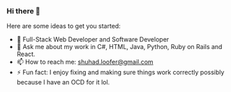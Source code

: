 ### Hi there 👋

Here are some ideas to get you started:

- 🌱 Full-Stack Web Developer and Software Developer
- 💬 Ask me about my work in C#, HTML, Java, Python, Ruby on Rails and React.
- 📫 How to reach me: shuhad.loofer@gmail.com
- ⚡ Fun fact: I enjoy fixing and making sure things work correctly possibly because I have an OCD for it lol.
